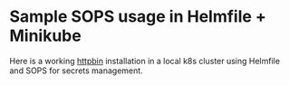 # Sample SOPS usage in Helmfile + Minikube

Here is a working [httpbin](https://httpbin.org/) installation in a local k8s cluster using Helmfile and SOPS for secrets management.

